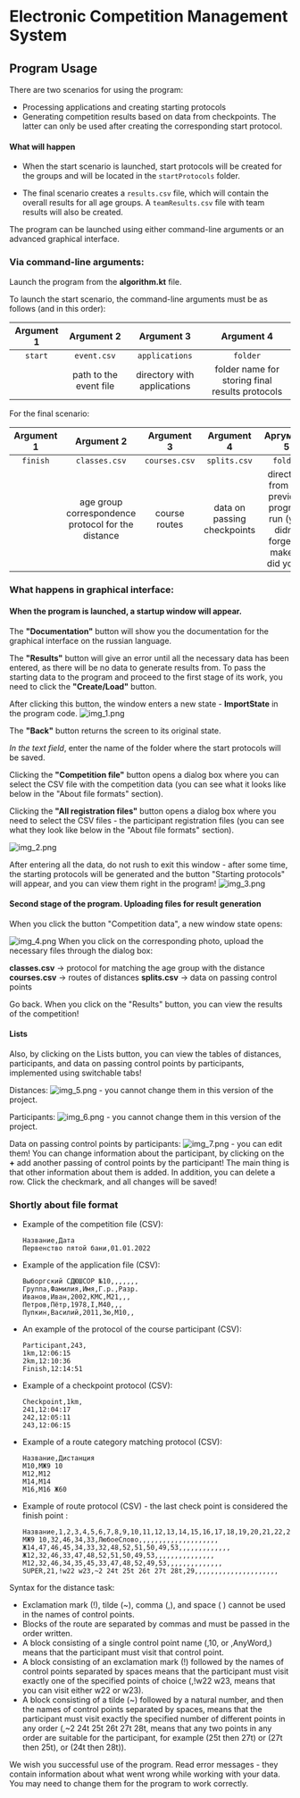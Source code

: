 # Electronic Competition Management System

## Program Usage

There are two scenarios for using the program:

* Processing applications and creating starting protocols
* Generating competition results based on data from checkpoints. The latter can only be used after
  creating the corresponding start protocol.

#### What will happen

* When the start scenario is launched, start protocols will be created for the groups and will be
  located in the `startProtocols` folder.

* The final scenario creates a `results.csv` file, which will contain the overall results for all
  age
  groups. A `teamResults.csv` file with team results will also be created.

The program can be launched using either command-line arguments or an advanced graphical interface.

### Via command-line arguments:

Launch the program from the **algorithm.kt** file.

To launch the start scenario, the command-line arguments must be as follows (and in this order):

| Argument 1 |       Argument 2       |         Argument 3          |                   Argument 4                    |
|:----------:|:----------------------:|:---------------------------:|:-----------------------------------------------:|
|  `start`   |      `event.csv`       |       `applications`        |                    `folder`                     |
|            | path to the event file | directory with applications | folder name for storing final results protocols |

For the final scenario:

| Argument 1 |                     Argument 2                     |  Argument 3   |         Argument 4          |                                 Аргумент 5<br/>                                  |
|:----------:|:--------------------------------------------------:|:-------------:|:---------------------------:|:--------------------------------------------------------------------------------:|
|  `finish`  |                   `classes.csv`                    | `courses.csv` |        `splits.csv`         |                                     `folder`                                     | |
|            | age group correspondence protocol for the distance | course routes | data on passing checkpoints | directory from the previous program run (you didn't forget to make it, did you?) |

### What happens in graphical interface:

#### When the program is launched, a startup window will appear.

The **"Documentation"** button will show you the documentation for the graphical interface on the
russian language.

The **"Results"** button will give an error until all the necessary data has been entered, as there
will
be no data to generate results from. To pass the starting data to the program and proceed to the
first stage of its work, you need to click the **"Create/Load"** button.

After clicking this button, the window enters a new state - **ImportState** in the program code.
![img_1.png](img_1.png)

The **"Back"** button returns the screen to its original state.

_In the text field_, enter the name of the folder where the start protocols will be saved.

Clicking the **"Competition file"** button opens a dialog box where you can select the CSV file with
the
competition data (you can see what it looks like below in the "About file formats" section).

Clicking the **"All registration files"** button opens a dialog box where you need to select the CSV
files - the participant registration files (you can see what they look like below in the "About file
formats" section).

![img_2.png](img_2.png)

After entering all the data, do not rush to exit this window - after
some time, the starting protocols will be generated and the button
"Starting protocols" will appear, and you can view them right in the program!
![img_3.png](img_3.png)

#### Second stage of the program. Uploading files for result generation

When you click the button "Competition data", a new window state opens:

![img_4.png](img_4.png)
When you click on the corresponding photo, upload the necessary files
through the dialog box:

**classes.csv** -> protocol for matching the age group with the distance
**courses.csv** -> routes of distances
**splits.csv** -> data on passing control points

Go back. When you click on the "Results" button, you can view the
results of the competition!

#### Lists

Also, by clicking on the Lists button, you can view the tables of distances, participants,
and data on passing control points by participants, implemented using
switchable tabs!

Distances: ![img_5.png](img_5.png) - you cannot change them in this version of the project.

Participants: ![img_6.png](img_6.png) - you cannot change them in this version of the project.

Data on passing control points by participants: ![img_7.png](img_7.png) -
you can edit them!
You can change information about the participant, by clicking on the **+**
add another passing of control points by the participant! The main thing is that other information
about them is added. In addition, you can delete
a row. Click the checkmark, and all changes will be saved!

### Shortly about file format

* Example of the competition file (CSV):

    ```csv
    Название,Дата
    Первенство пятой бани,01.01.2022
    ```

* Example of the application file (CSV):

    ```csv
    Выборгский СДЮШСОР №10,,,,,,,
    Группа,Фамилия,Имя,Г.р.,Разр.
    Иванов,Иван,2002,КМС,М21,,,
    Петров,Пётр,1978,I,М40,,,  
    Пупкин,Василий,2011,3ю,М10,,
    ```

* An example of the protocol of the course participant (CSV):

    ```csv
    Participant,243,
    1km,12:06:15
    2km,12:10:36
    Finish,12:14:51
    ```

* Example of a checkpoint protocol (CSV):

    ```csv
    Checkpoint,1km,
    241,12:04:17
    242,12:05:11
    243,12:06:15
    ```

* Example of a route category matching protocol (CSV):

    ```csv
    Название,Дистанция
    М10,МЖ9 10
    М12,М12
    М14,М14
    М16,М16 Ж60
    ```
* Example of route protocol (CSV) - the last check point is considered the finish point :

    ```csv
    Название,1,2,3,4,5,6,7,8,9,10,11,12,13,14,15,16,17,18,19,20,21,22,23,24,25
    МЖ9 10,32,46,34,33,ЛюбоеСлово,,,,,,,,,,,,,,,,,,,,
    Ж14,47,46,45,34,33,32,48,52,51,50,49,53,,,,,,,,,,,,,
    Ж12,32,46,33,47,48,52,51,50,49,53,,,,,,,,,,,,,,,
    М12,32,46,34,35,45,33,47,48,52,49,53,,,,,,,,,,,,,,
    SUPER,21,!w22 w23,~2 24t 25t 26t 27t 28t,29,,,,,,,,,,,,,,,,,,,,,
    ```

Syntax for the distance task:

* Exclamation mark (!), tilde (~), comma (,), and space ( ) cannot be used in the names of control
  points.
* Blocks of the route are separated by commas and must be passed in the order written.
* A block consisting of a single control point name (,10, or ,AnyWord,) means that the participant
  must visit that control point.
* A block consisting of an exclamation mark (!) followed by the names of control points separated by
  spaces means that the participant must visit exactly one of the specified points of choice (,!w22
  w23, means that you can visit either w22 or w23).
* A block consisting of a tilde (~) followed by a natural number, and then the names of control
  points
  separated by spaces, means that the participant must visit exactly the specified number of
  different
  points in any order (,~2 24t 25t 26t 27t 28t, means that any two points in any order are suitable
  for the participant, for example (25t then 27t) or (27t then 25t), or (24t then 28t)).

We wish you successful use of the program. Read error messages - they contain information about what
went wrong while working with your data. You may need to change them for the program to work
correctly.
